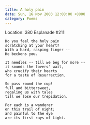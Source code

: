 ```yaml
---
title: A holy pain
date: Sun, 16 Nov 2003 12:00:00 +0000
category: Poems
---
```


Location: 380 Esplanade #211

    Do you feel the holy pain  
    scratching at your heart?  
    With a hard, rasping finger --  
    He beckons you.

    It needles -- till we beg for more --  
    it sounds the lovers' wail,  
    who crucify their hearts  
    for a taste of Resurrection.

    So pass round the cup!  
    full and bittersweet,  
    regaling us with tales  
    till we lose our trepidation.

    For each is a wanderer  
    on this trail of night;  
    and painful to the eye  
    are its first rays of Light.


